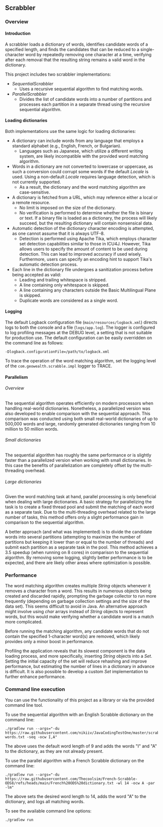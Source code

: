 Scrabbler
----------

### Overview

#### Introduction

A scrabbler loads a dictionary of words, identifies candidate words of a specified length, and finds the candidates that can be reduced to a single-character word by repeatedly removing one character at a time, verifying after each removal that the resulting string remains a valid word in the dictionary.

This project includes two scrabbler implementations:

* *SequentialScrabbler*
    * Uses a recursive sequential algorithm to find matching words.
* *ParallelScrabbler*
    * Divides the list of candidate words into a number of partitions and processes each partition in a separate thread using the recursive sequential algorithm.

#### Loading dictionaries

Both implementations use the same logic for loading dictionaries:

* A dictionary can include words from any language that employs a standard alphabet (e.g., English, French, or Bulgarian).
    * Languages such as Japanese, which utilize a different writing system, are likely incompatible with the provided word matching algorithm.
* Words in a dictionary are not converted to lowercase or uppercase, as such a conversion could corrupt some words if the default *Locale* is used. Using a non-default *Locale* requires language detection, which is not currently supported.
    * As a result, the dictionary and the word matching algorithm are case-sensitive.
* A dictionary is fetched from a URL, which may reference either a local or a remote resource.
    * No limit is imposed on the size of the dictionary.
    * No verification is performed to determine whether the file is binary or text. If a binary file is loaded as a dictionary, the process will likely succeed, but the resulting dictionary will contain nonsensical data.
* Automatic detection of the dictionary character encoding is attempted, as one cannot assume that it is always UTF-8.
    * Detection is performed using Apache Tika, which employs character set detection capabilities similar to those in ICU4J. However, Tika allows users to specify the amount of content to be used during detection. This can lead to improved accuracy if used wisely. Furthermore, users can specify an encoding hint to support Tika's automatic detection process.
* Each line in the dictionary file undergoes a sanitization process before being accepted as valid:
    * Leading and trailing whitespace is stripped.
    * A line containing only whitespace is skipped.
    * A line containing any characters outside the Basic Multilingual Plane is skipped.
    * Duplicate words are considered as a single word.

#### Logging

The default Logback configuration file (`main/resources/logback.xml`) directs logs to both the console and a file (`logs/app.log`). The logger is configured to log profiling messages at the DEBUG level, a setting that is not suitable for production use. The default configuration can be easily overridden on the command line as follows:

```
-Dlogback.configurationFile=/path/to/logback.xml
```

To trace the operation of the word matching algorithm, set the logging level of the `com.geowealth.scrabble.impl` logger to TRACE.

#### Parallelism

###### Overview
The sequential algorithm operates efficiently on modern processors when handling real-world dictionaries. Nonetheless, a parallelized version was also developed to enable comparison with the sequential approach. This comparison was conducted using both small real-world dictionaries of up to 500,000 words and large, randomly generated dictionaries ranging from 10 million to 50 million words.

###### Small dictionaries
The sequential algorithm has roughly the same performance or is slightly faster than a parallelized version when working with small dictionaries. In this case the benefits of parallelization are completely offset by the multi-threading overhead.

###### Large dictionaries
Given the word matching task at hand, parallel processing is only beneficial when dealing with large dictionaries. A basic strategy for parallelizing the task is to create a fixed thread pool and submit the matching of each word as a separate task. Due to the multi-threading overhead related to the large number of tasks, this method offers only a slight performance gain in comparison to the sequential algorithm.

A better approach (and what was implemented) is to divide the candidate words into several partitions (attempting to maximize the number of partitions but keeping it lower than or equal to the number of threads) and submit each partition as a separate task in the pool. This method achieves a 3.5 speedup (when running on 8 cores) in comparison to the sequential algorithm. By removing some logging, slightly better performance is to be expected, and there are likely other areas where optimization is possible.

### Performance

The word matching algorithm creates multiple *String* objects whenever it removes a character from a word. This results in numerous objects being created and discarded rapidly, prompting the garbage collector to run more frequently (depending on garbage collection settings and the size of the data set). This seems difficult to avoid in Java. An alternative approach might involve using *char* arrays instead of *String* objects to represent words, but this would make verifying whether a candidate word is a match more complicated.

Before running the matching algorithm, any candidate words that do not contain the specified 1-character word(s) are removed, which likely provides only a minor boost in performance.

Profiling the application reveals that its slowest component is the data loading process, and more specifically, inserting *String* objects into a *Set*. Setting the initial capacity of the set will reduce rehashing and improve performance, but estimating the number of lines in a dictionary in advance is difficult. It is also possible to develop a custom *Set* implementation to further enhance performance.

### Command line execution

You can use the functionality of this project as a library or via the provided command line tool.

To use the sequential algorithm with an English Scrabble dictionary on the command line:
```
./gradlew run --args="-du https://raw.githubusercontent.com/nikiiv/JavaCodingTestOne/master/scrabble-words.txt -seq -ocw I,A"
```

The above uses the default word length of 9 and adds the words "I" and "A" to the dictionary, as they are not already present.

To use the parallel algorithm with a French Scrabble dictionary on the command line:
```
./gradlew run --args="-du https://raw.githubusercontent.com/Thecoolsim/French-Scrabble-ODS8/refs/heads/main/French%20ODS%20dictionary.txt -wl 14 -ocw A -par -lm"
```

The above sets the desired word length to 14, adds the word "A" to the dictionary, and logs all matching words.

To see the available command line options:

```
./gradlew run
```
